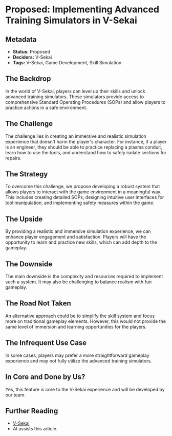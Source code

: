 # Proposed: Implementing Advanced Training Simulators in V-Sekai

## Metadata

- **Status:** Proposed
- **Deciders:** V-Sekai
- **Tags:** V-Sekai, Game Development, Skill Simulation

## The Backdrop

In the world of V-Sekai, players can level up their skills and unlock advanced training simulators. These simulators provide access to comprehensive Standard Operating Procedures (SOPs) and allow players to practice actions in a safe environment.

## The Challenge

The challenge lies in creating an immersive and realistic simulation experience that doesn't harm the player's character. For instance, if a player is an engineer, they should be able to practice replacing a plasma conduit, learn how to use the tools, and understand how to safely isolate sections for repairs.

## The Strategy

To overcome this challenge, we propose developing a robust system that allows players to interact with the game environment in a meaningful way. This includes creating detailed SOPs, designing intuitive user interfaces for tool manipulation, and implementing safety measures within the game.

## The Upside

By providing a realistic and immersive simulation experience, we can enhance player engagement and satisfaction. Players will have the opportunity to learn and practice new skills, which can add depth to the gameplay.

## The Downside

The main downside is the complexity and resources required to implement such a system. It may also be challenging to balance realism with fun gameplay.

## The Road Not Taken

An alternative approach could be to simplify the skill system and focus more on traditional gameplay elements. However, this would not provide the same level of immersion and learning opportunities for the players.

## The Infrequent Use Case

In some cases, players may prefer a more straightforward gameplay experience and may not fully utilize the advanced training simulators.

## In Core and Done by Us?

Yes, this feature is core to the V-Sekai experience and will be developed by our team.

## Further Reading

- [V-Sekai](https://github.com/v-sekai/)
- AI assists this article.

